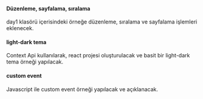 #### Düzenleme, sayfalama, sıralama

day1 klasörü içerisindeki örneğe düzenleme, sıralama ve sayfalama işlemleri eklenecek.

#### light-dark tema

Context Api kullanılarak, react projesi oluşturulacak ve basit bir light-dark tema örneği yapılacak.

#### custom event

Javascript ile custom event örneği yapılacak ve açıklanacak.
